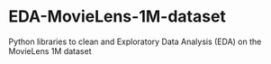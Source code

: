 # EDA-MovieLens-1M-dataset
Python libraries to clean and Exploratory Data Analysis (EDA) on the MovieLens 1M dataset

